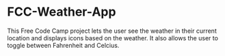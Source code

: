 # FCC-Weather-App
This Free Code Camp project lets the user see the weather in their current location and displays icons based on the weather.  It also allows the user to toggle between Fahrenheit and Celcius.
